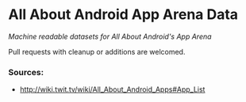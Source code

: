 # All About Android App Arena Data
*Machine readable datasets for All About Android's App Arena*

Pull requests with cleanup or additions are welcomed.

### Sources:
* http://wiki.twit.tv/wiki/All_About_Android_Apps#App_List
